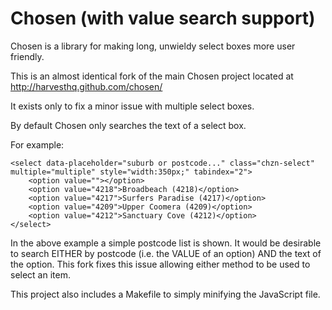 # Chosen (with value search support)

Chosen is a library for making long, unwieldy select boxes more user friendly.

This is an almost identical fork of the main Chosen project located at http://harvesthq.github.com/chosen/

It exists only to fix a minor issue with multiple select boxes.

By default Chosen only searches the text of a select box.

For example:

```
<select data-placeholder="suburb or postcode..." class="chzn-select" multiple="multiple" style="width:350px;" tabindex="2">
	<option value=""></option> 
	<option value="4218">Broadbeach (4218)</option> 
	<option value="4217">Surfers Paradise (4217)</option> 
	<option value="4209">Upper Coomera (4209)</option> 
	<option value="4212">Sanctuary Cove (4212)</option> 
</select>
```

In the above example a simple postcode list is shown. It would be desirable to search EITHER by postcode (i.e. the VALUE of an option) AND the text of the option. This fork fixes this issue allowing either method to be used to select an item.

This project also includes a Makefile to simply minifying the JavaScript file.
